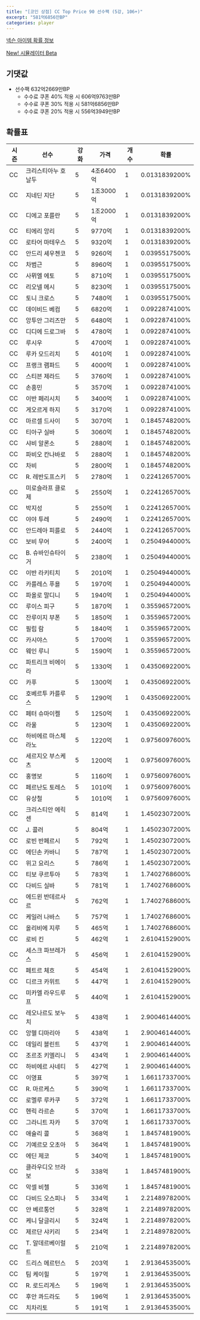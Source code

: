 ```yaml
---
title: "[코인 상점] CC Top Price 90 선수팩 (5강, 106+)"
excerpt: "581억6856만BP"
categories: player
---
```

[넥슨 아이템 확률 정보](http://iteminfo.nexon.com/probability/fco?sn=7597)

[New! 시뮬레이터 Beta](/simulator/7597)
## 기댓값
- 선수팩 632억2669만BP
  - 수수료 쿠폰 40% 적용 시 606억9763만BP
  - 수수료 쿠폰 30% 적용 시 581억6856만BP
  - 수수료 쿠폰 20% 적용 시 556억3949만BP


## 확률표

|시즌|선수|강화|가격|개수|확률|
|---|---|---|---|---|---|
|CC|크리스티아누 호날두|5|4조6400억|1|0.0131839200%|
|CC|지네딘 지단|5|1조3000억|1|0.0131839200%|
|CC|디에고 포를란|5|1조2000억|1|0.0131839200%|
|CC|티에리 앙리|5|9770억|1|0.0131839200%|
|CC|로타어 마테우스|5|9320억|1|0.0131839200%|
|CC|안드리 셰우첸코|5|9260억|1|0.0395517500%|
|CC|차범근|5|8960억|1|0.0395517500%|
|CC|사뮈엘 에토|5|8710억|1|0.0395517500%|
|CC|리오넬 메시|5|8230억|1|0.0395517500%|
|CC|토니 크로스|5|7480억|1|0.0395517500%|
|CC|데이비드 베컴|5|6820억|1|0.0922874100%|
|CC|앙투안 그리즈만|5|6480억|1|0.0922874100%|
|CC|디디에 드로그바|5|4780억|1|0.0922874100%|
|CC|루시우|5|4700억|1|0.0922874100%|
|CC|루카 모드리치|5|4010억|1|0.0922874100%|
|CC|프랭크 램파드|5|4000억|1|0.0922874100%|
|CC|스티븐 제라드|5|3760억|1|0.0922874100%|
|CC|손흥민|5|3570억|1|0.0922874100%|
|CC|이반 페리시치|5|3400억|1|0.0922874100%|
|CC|게오르게 하지|5|3170억|1|0.0922874100%|
|CC|마르셀 드사이|5|3070억|1|0.1845748200%|
|CC|티아구 실바|5|3060억|1|0.1845748200%|
|CC|샤비 알론소|5|2880억|1|0.1845748200%|
|CC|파비오 칸나바로|5|2880억|1|0.1845748200%|
|CC|차비|5|2800억|1|0.1845748200%|
|CC|R. 레반도프스키|5|2780억|1|0.2241265700%|
|CC|미로슬라프 클로제|5|2550억|1|0.2241265700%|
|CC|박지성|5|2550억|1|0.2241265700%|
|CC|야야 투레|5|2490억|1|0.2241265700%|
|CC|안드레아 피를로|5|2440억|1|0.2241265700%|
|CC|보비 무어|5|2400억|1|0.2504944000%|
|CC|B. 슈바인슈타이거|5|2380억|1|0.2504944000%|
|CC|이반 라키티치|5|2010억|1|0.2504944000%|
|CC|카를레스 푸욜|5|1970억|1|0.2504944000%|
|CC|파올로 말디니|5|1940억|1|0.2504944000%|
|CC|루이스 피구|5|1870억|1|0.3559657200%|
|CC|잔루이지 부폰|5|1850억|1|0.3559657200%|
|CC|필립 람|5|1840억|1|0.3559657200%|
|CC|카시야스|5|1700억|1|0.3559657200%|
|CC|웨인 루니|5|1590억|1|0.3559657200%|
|CC|파트리크 비에이라|5|1330억|1|0.4350692200%|
|CC|카푸|5|1300억|1|0.4350692200%|
|CC|호베르투 카를루스|5|1290억|1|0.4350692200%|
|CC|페터 슈마이켈|5|1250억|1|0.4350692200%|
|CC|라울|5|1230억|1|0.4350692200%|
|CC|하비에르 마스체라노|5|1220억|1|0.9756097600%|
|CC|세르지오 부스케츠|5|1200억|1|0.9756097600%|
|CC|홍명보|5|1160억|1|0.9756097600%|
|CC|페르난도 토레스|5|1010억|1|0.9756097600%|
|CC|유상철|5|1010억|1|0.9756097600%|
|CC|크리스티안 에릭센|5|814억|1|1.4502307200%|
|CC|J. 콜러|5|804억|1|1.4502307200%|
|CC|로빈 반페르시|5|792억|1|1.4502307200%|
|CC|에딘손 카바니|5|787억|1|1.4502307200%|
|CC|위고 요리스|5|786억|1|1.4502307200%|
|CC|티보 쿠르투아|5|783억|1|1.7402768600%|
|CC|다비드 실바|5|781억|1|1.7402768600%|
|CC|에드윈 반데르사르|5|762억|1|1.7402768600%|
|CC|케일러 나바스|5|757억|1|1.7402768600%|
|CC|올리비에 지루|5|465억|1|1.7402768600%|
|CC|로비 킨|5|462억|1|2.6104152900%|
|CC|세스크 파브레가스|5|456억|1|2.6104152900%|
|CC|페트르 체흐|5|454억|1|2.6104152900%|
|CC|디르크 카위트|5|447억|1|2.6104152900%|
|CC|미카엘 라우드루프|5|440억|1|2.6104152900%|
|CC|레오나르도 보누치|5|438억|1|2.9004614400%|
|CC|앙헬 디마리아|5|438억|1|2.9004614400%|
|CC|데일리 블린트|5|437억|1|2.9004614400%|
|CC|조르조 키엘리니|5|434억|1|2.9004614400%|
|CC|하비에르 사네티|5|427억|1|2.9004614400%|
|CC|이영표|5|397억|1|1.6611733700%|
|CC|R. 마르케스|5|390억|1|1.6611733700%|
|CC|로멜루 루카쿠|5|372억|1|1.6611733700%|
|CC|헨릭 라르손|5|370억|1|1.6611733700%|
|CC|그라니트 자카|5|370억|1|1.6611733700%|
|CC|애슐리 콜|5|368억|1|1.8457481900%|
|CC|기예르모 오초아|5|364억|1|1.8457481900%|
|CC|에딘 제코|5|340억|1|1.8457481900%|
|CC|클라우디오 브라보|5|338억|1|1.8457481900%|
|CC|악셀 비첼|5|336억|1|1.8457481900%|
|CC|다비드 오스피나|5|334억|1|2.2148978200%|
|CC|얀 베르통언|5|328억|1|2.2148978200%|
|CC|케니 달글리시|5|324억|1|2.2148978200%|
|CC|제르단 샤키리|5|234억|1|2.2148978200%|
|CC|T. 알데르베이럴트|5|210억|1|2.2148978200%|
|CC|드리스 메르턴스|5|203억|1|2.9136453500%|
|CC|팀 케이힐|5|197억|1|2.9136453500%|
|CC|R. 로드리게스|5|196억|1|2.9136453500%|
|CC|후안 콰드라도|5|196억|1|2.9136453500%|
|CC|치차리토|5|191억|1|2.9136453500%|
